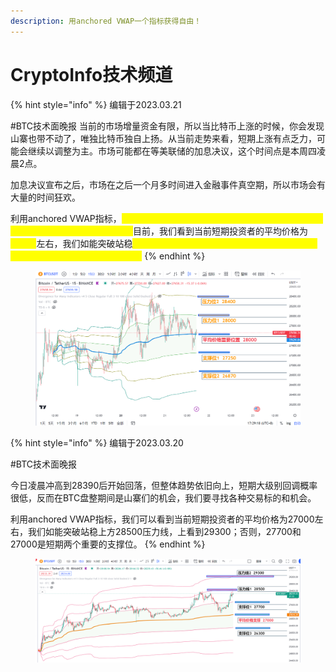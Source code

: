 ```yaml
---
description: 用anchored VWAP一个指标获得自由！
---
```


# CryptoInfo技术频道

{% hint style="info" %}
编辑于2023.03.21

\#BTC技术面晚报 当前的市场增量资金有限，所以当比特币上涨的时候，你会发现山寨也带不动了，唯独比特币独自上扬。从当前走势来看，短期上涨有点乏力，可能会继续以调整为主。市场可能都在等美联储的加息决议，这个时间点是本周四凌晨2点。

加息决议宣布之后，市场在之后一个月多时间进入金融事件真空期，所以市场会有大量的时间狂欢。

利用anchored VWAP指标，<mark style="color:yellow;">我们昨日准确预测到了昨晚27700左右的一波支撑反弹以及凌晨跌破后的一波下坠。</mark>目前，我们看到当前短期投资者的平均价格为<mark style="color:yellow;">27627</mark>左右，我们如能突破站稳<mark style="color:yellow;">27627压力线，上看到28000；否则，27250和26870是短期两个重要的支撑位。</mark>
{% endhint %}

<figure><img src="../.gitbook/assets/52df80508d14d69e0ad05b37f566283.png" alt=""><figcaption></figcaption></figure>



{% hint style="info" %}
编辑于2023.03.20

\#BTC技术面晚报&#x20;

今日凌晨冲高到28390后开始回落，但整体趋势依旧向上，短期大级别回调概率很低，反而在BTC盘整期间是山寨们的机会，我们要寻找各种交易标的和机会。

利用anchored VWAP指标，我们可以看到当前短期投资者的平均价格为27000左右，我们如能突破站稳上方28500压力线，上看到29300；否则，27700和27000是短期两个重要的支撑位。
{% endhint %}

<figure><img src="../.gitbook/assets/20beaf598b618c120913e853f5aba03.png" alt=""><figcaption></figcaption></figure>
